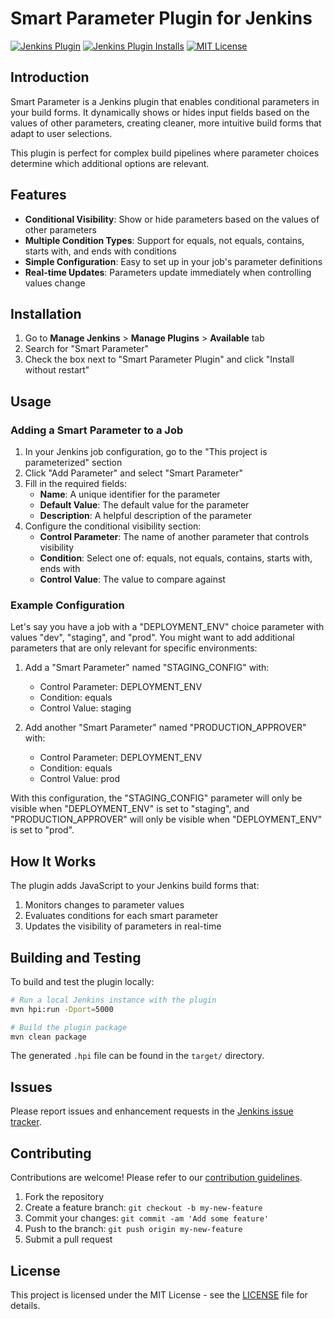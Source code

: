 # Smart Parameter Plugin for Jenkins

[![Jenkins Plugin](https://img.shields.io/jenkins/plugin/v/smart-parameter.svg)](https://plugins.jenkins.io/smart-parameter/)
[![Jenkins Plugin Installs](https://img.shields.io/jenkins/plugin/i/smart-parameter.svg?color=blue)](https://plugins.jenkins.io/smart-parameter/)
[![MIT License](https://img.shields.io/badge/license-MIT-green.svg)](LICENSE)

## Introduction

Smart Parameter is a Jenkins plugin that enables conditional parameters in your build forms. It dynamically shows or hides input fields based on the values of other parameters, creating cleaner, more intuitive build forms that adapt to user selections.

This plugin is perfect for complex build pipelines where parameter choices determine which additional options are relevant.

## Features

- **Conditional Visibility**: Show or hide parameters based on the values of other parameters
- **Multiple Condition Types**: Support for equals, not equals, contains, starts with, and ends with conditions
- **Simple Configuration**: Easy to set up in your job's parameter definitions
- **Real-time Updates**: Parameters update immediately when controlling values change

## Installation

1. Go to **Manage Jenkins** > **Manage Plugins** > **Available** tab
2. Search for "Smart Parameter"
3. Check the box next to "Smart Parameter Plugin" and click "Install without restart"

## Usage

### Adding a Smart Parameter to a Job

1. In your Jenkins job configuration, go to the "This project is parameterized" section
2. Click "Add Parameter" and select "Smart Parameter"
3. Fill in the required fields:
   - **Name**: A unique identifier for the parameter
   - **Default Value**: The default value for the parameter
   - **Description**: A helpful description of the parameter
4. Configure the conditional visibility section:
   - **Control Parameter**: The name of another parameter that controls visibility
   - **Condition**: Select one of: equals, not equals, contains, starts with, ends with
   - **Control Value**: The value to compare against

### Example Configuration

Let's say you have a job with a "DEPLOYMENT_ENV" choice parameter with values "dev", "staging", and "prod". You might want to add additional parameters that are only relevant for specific environments:

1. Add a "Smart Parameter" named "STAGING_CONFIG" with:
   - Control Parameter: DEPLOYMENT_ENV
   - Condition: equals
   - Control Value: staging

2. Add another "Smart Parameter" named "PRODUCTION_APPROVER" with:
   - Control Parameter: DEPLOYMENT_ENV
   - Condition: equals
   - Control Value: prod

With this configuration, the "STAGING_CONFIG" parameter will only be visible when "DEPLOYMENT_ENV" is set to "staging", and "PRODUCTION_APPROVER" will only be visible when "DEPLOYMENT_ENV" is set to "prod".

## How It Works

The plugin adds JavaScript to your Jenkins build forms that:
1. Monitors changes to parameter values
2. Evaluates conditions for each smart parameter
3. Updates the visibility of parameters in real-time

## Building and Testing

To build and test the plugin locally:

```bash
# Run a local Jenkins instance with the plugin
mvn hpi:run -Dport=5000

# Build the plugin package
mvn clean package
```

The generated `.hpi` file can be found in the `target/` directory.

## Issues

Please report issues and enhancement requests in the [Jenkins issue tracker](https://issues.jenkins.io/).

## Contributing

Contributions are welcome! Please refer to our [contribution guidelines](https://github.com/jenkinsci/.github/blob/master/CONTRIBUTING.md).

1. Fork the repository
2. Create a feature branch: `git checkout -b my-new-feature`
3. Commit your changes: `git commit -am 'Add some feature'`
4. Push to the branch: `git push origin my-new-feature`
5. Submit a pull request

## License

This project is licensed under the MIT License - see the [LICENSE](LICENSE) file for details.
